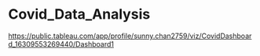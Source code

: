 # Covid_Data_Analysis
https://public.tableau.com/app/profile/sunny.chan2759/viz/CovidDashboard_16309553269440/Dashboard1
